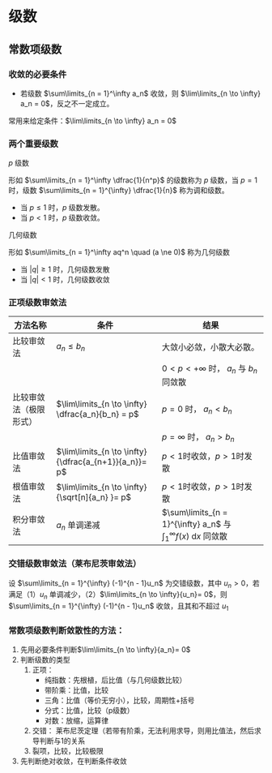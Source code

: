 # 级数
## 常数项级数

### 收敛的必要条件
- 若级数 $\sum\limits_{n = 1}^\infty a_n$ 收敛，则 $\lim\limits_{n \to \infty} a_n = 0$，反之不一定成立。

常用来给定条件：$\lim\limits_{n \to \infty} a_n = 0$

### 两个重要级数
$p$ 级数

形如 $\sum\limits_{n = 1}^\infty \dfrac{1}{n^p}$ 的级数称为 $p$ 级数，当 $p = 1$ 时，级数 $\sum\limits_{n = 1}^{\infty} \dfrac{1}{n}$ 称为调和级数。

- 当 $p \le 1$ 时，$p$ 级数发散。
- 当 $p < 1$ 时，$p$ 级数收敛。

几何级数

形如 $\sum\limits_{n = 1}^\infty aq^n \quad (a \ne 0)$ 称为几何级数

- 当 $\left|q\right| \ge 1$ 时，几何级数发散
- 当 $\left|q\right| < 1$ 时，几何级数收敛

### 正项级数审敛法

| 方法名称               | 条件                                                  | 结果                                                                                                          |
| ---------------------- | ----------------------------------------------------- | ------------------------------------------------------------------------------------------------------------- |
| 比较审敛法             | $a_n \le b_n$                                         | 大敛小必敛，小散大必散。                                                                                      |
|                        |                                                       | $0 < p < +\infty$ 时， $a_n$ 与 $b_n$ 同敛散                                                                  |
| 比较审敛法（极限形式） | $\lim\limits_{n \to \infty} \dfrac{a_n}{b_n} = p$     | $p = 0$ 时， $a_n < b_n$                                                                                      |
|                        |                                                       | $p = \infty$ 时， $a_n > b_n$                                                                                 |
| 比值审敛法             | $\lim\limits_{n \to \infty}{\dfrac{a_{n+1}}{a_n}}= p$ | $p < 1$时收敛，$p > 1$时发散                                                                                  |
| 根值审敛法             | $\lim\limits_{n \to \infty}{\sqrt[n]{a_n} }= p$       | $p < 1$时收敛，$p > 1$时发散                                                                                  |
| 积分审敛法             | ${a_n}$ 单调递减                                      | $\sum\limits_{n = 1}^{\infty} a_n$ 与 $\displaystyle \int_{1}^{\infty}   f(x) \mathop{}\!\mathrm{d} x$ 同敛散 |

### 交错级数审敛法（莱布尼茨审敛法）  
设 $\sum\limits_{n = 1}^{\infty} (-1)^{n - 1}u_n$ 为交错级数，其中 $u_n > 0$，若满足（1）$u_n$ 单调减少，（2）$\lim\limits_{n \to \infty}{u_n}= 0$，则 $\sum\limits_{n = 1}^{\infty} (-1)^{n - 1}u_n$ 收敛，且其和不超过 $u_1$ 

### 常数项级数判断敛散性的方法：
1. 先用必要条件判断$\lim\limits_{n \to \infty}{a_n}= 0$
2. 判断级数的类型
   1. 正项：
      - 纯指数：先根植，后比值（与几何级数比较）
      - 带阶乘：比值，比较
      - 三角：比值（等价无穷小），比较，周期性+括号
      - 分式：比值，比较（p级数）
      - 对数：放缩，运算律
    2. 交错：
       莱布尼茨定理（若带有阶乘，无法利用求导，则用比值法，然后求导判断与1的关系
    3. 裂项，比较，比较极限
3. 先判断绝对收敛，在判断条件收敛 